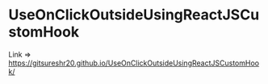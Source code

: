 # UseOnClickOutsideUsingReactJSCustomHook
Link => https://gitsureshr20.github.io/UseOnClickOutsideUsingReactJSCustomHook/
